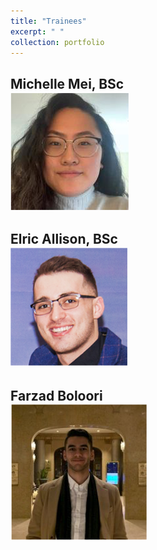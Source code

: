 ```yaml
---
title: "Trainees"
excerpt: " "
collection: portfolio
---
```


## Michelle Mei, BSc <br/><img src='/images/MMei.png'>

## Elric Allison, BSc <br/><img src='/images/EAllison.png'>

## Farzad Boloori <br/><img src='/images/FBoloori.png'>
